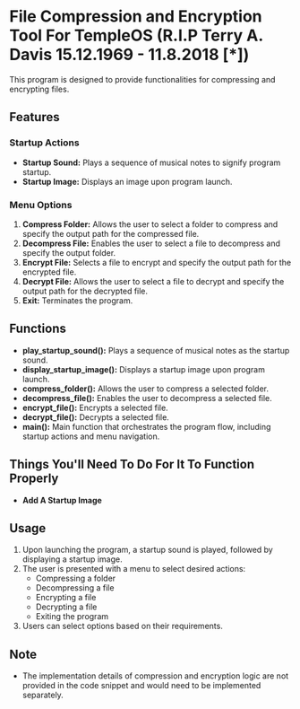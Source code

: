 # File Compression and Encryption Tool For TempleOS (R.I.P Terry A. Davis 15.12.1969 - 11.8.2018 [*])

This program is designed to provide functionalities for compressing and encrypting files.

## Features

### Startup Actions

- **Startup Sound:** Plays a sequence of musical notes to signify program startup.
- **Startup Image:** Displays an image upon program launch.

### Menu Options

1. **Compress Folder:** Allows the user to select a folder to compress and specify the output path for the compressed file.
2. **Decompress File:** Enables the user to select a file to decompress and specify the output folder.
3. **Encrypt File:** Selects a file to encrypt and specify the output path for the encrypted file.
4. **Decrypt File:** Allows the user to select a file to decrypt and specify the output path for the decrypted file.
5. **Exit:** Terminates the program.

## Functions

- **play_startup_sound():** Plays a sequence of musical notes as the startup sound.
- **display_startup_image():** Displays a startup image upon program launch.
- **compress_folder():** Allows the user to compress a selected folder.
- **decompress_file():** Enables the user to decompress a selected file.
- **encrypt_file():** Encrypts a selected file.
- **decrypt_file():** Decrypts a selected file.
- **main():** Main function that orchestrates the program flow, including startup actions and menu navigation.

## Things You'll Need To Do For It To Function Properly

- **Add A Startup Image**

## Usage

1. Upon launching the program, a startup sound is played, followed by displaying a startup image.
2. The user is presented with a menu to select desired actions:
   - Compressing a folder
   - Decompressing a file
   - Encrypting a file
   - Decrypting a file
   - Exiting the program
3. Users can select options based on their requirements.

## Note

- The implementation details of compression and encryption logic are not provided in the code snippet and would need to be implemented separately.

